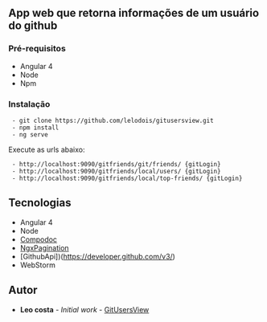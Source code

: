 ## App web que retorna informações de um usuário do github

### Pré-requisitos

- Angular 4
- Node
- Npm

### Instalação

```
 - git clone https://github.com/lelodois/gitusersview.git
 - npm install
 - ng serve
```
Execute as urls abaixo:

```
 - http://localhost:9090/gitfriends/git/friends/ {gitLogin}
 - http://localhost:9090/gitfriends/local/users/ {gitLogin}
 - http://localhost:9090/gitfriends/local/top-friends/ {gitLogin}
```


## Tecnologias

- Angular 4
- Node
- [Compodoc](https://github.com/compodoc/compodoc)
- [NgxPagination](https://www.npmjs.com/package/ngx-pagination)
- [GithubApi])(https://developer.github.com/v3/)
- WebStorm

## Autor

* **Leo costa** - *Initial work* - [GitUsersView](https://github.com/lelodois/gitusersview)
